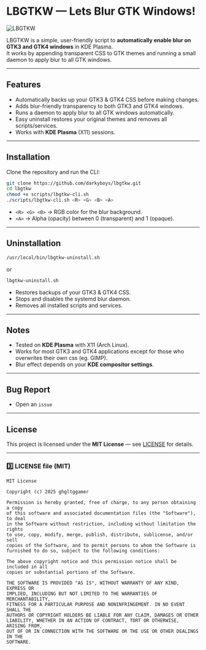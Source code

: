 # LBGTKW — Lets Blur GTK Windows!

![LBGTKW](https://img.shields.io/badge/KDE-GTK%20Blur-blue)

LBGTKW is a simple, user-friendly script to **automatically enable blur on GTK3 and GTK4 windows** in KDE Plasma.  
It works by appending transparent CSS to GTK themes and running a small daemon to apply blur to all GTK windows.

---

## Features

- Automatically backs up your GTK3 & GTK4 CSS before making changes.
- Adds blur-friendly transparency to both GTK3 and GTK4 windows.
- Runs a daemon to apply blur to all GTK windows automatically.
- Easy uninstall restores your original themes and removes all scripts/services.
- Works with **KDE Plasma** (X11) sessions.

---

## Installation

Clone the repository and run the CLI:

```bash
git clone https://github.com/darkyboys/lbgtkw.git
cd lbgtkw
chmod +x scripts/lbgtkw-cli.sh
./scripts/lbgtkw-cli.sh <R> <G> <B> <A>
```

* `<R> <G> <B>` → RGB color for the blur background.
* `<A>` → Alpha (opacity) between 0 (transparent) and 1 (opaque).

---

## Uninstallation

```bash
/usr/local/bin/lbgtkw-uninstall.sh
```

or

```bash
lbgtkw-uninstall.sh
```

* Restores backups of your GTK3 & GTK4 CSS.
* Stops and disables the systemd blur daemon.
* Removes all installed scripts and services.

---

## Notes

* Tested on **KDE Plasma** with X11 (Arch Linux).
* Works for most GTK3 and GTK4 applications except for those who overwrites their own css (eg. GIMP).
* Blur effect depends on your **KDE compositor settings**.

---

## Bug Report

* Open an `issue`

---

## License

This project is licensed under the **MIT License** — see [LICENSE](LICENSE) for details.

---

### 3️⃣ LICENSE file (MIT)

```text
MIT License

Copyright (c) 2025 ghgltggamer

Permission is hereby granted, free of charge, to any person obtaining a copy
of this software and associated documentation files (the "Software"), to deal
in the Software without restriction, including without limitation the rights
to use, copy, modify, merge, publish, distribute, sublicense, and/or sell
copies of the Software, and to permit persons to whom the Software is
furnished to do so, subject to the following conditions:

The above copyright notice and this permission notice shall be included in all
copies or substantial portions of the Software.

THE SOFTWARE IS PROVIDED "AS IS", WITHOUT WARRANTY OF ANY KIND, EXPRESS OR
IMPLIED, INCLUDING BUT NOT LIMITED TO THE WARRANTIES OF MERCHANTABILITY,
FITNESS FOR A PARTICULAR PURPOSE AND NONINFRINGEMENT. IN NO EVENT SHALL THE
AUTHORS OR COPYRIGHT HOLDERS BE LIABLE FOR ANY CLAIM, DAMAGES OR OTHER
LIABILITY, WHETHER IN AN ACTION OF CONTRACT, TORT OR OTHERWISE, ARISING FROM,
OUT OF OR IN CONNECTION WITH THE SOFTWARE OR THE USE OR OTHER DEALINGS IN THE
SOFTWARE.
````
